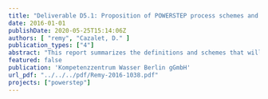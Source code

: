 ```yaml
---
title: "Deliverable D5.1: Proposition of POWERSTEP process schemes and WWTP reference models"
date: 2016-01-01
publishDate: 2020-05-25T15:14:06Z
authors: [ "remy", "Cazalet, D." ]
publication_types: ["4"]
abstract: "This report summarizes the definitions and schemes that will be used for the process assessment within POWERSTEP. A general approach is described to screen potential schemes for wastewater treatment plants (WWTPs) in their energy profile with the energy audit software OCEAN, focussing on reference schemes as benchmark and potential POWERSTEP schemes with innovative process modules"
featured: false
publication: 'Kompetenzzentrum Wasser Berlin gGmbH'
url_pdf: "../../../pdf/Remy-2016-1038.pdf"
projects: ["powerstep"]
---
```


